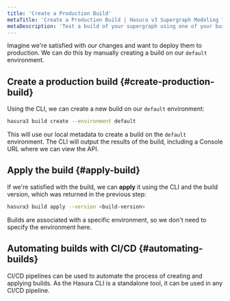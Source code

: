 ```yaml
---
title: 'Create a Production Build'
metaTitle: 'Create a Production Build | Hasura v3 Supergraph Modeling Tutorial'
metaDescription: 'Test a build of your supergraph using one of your build profiles.'
---
```


Imagine we're satisfied with our changes and want to deploy them to production. We can do this by manually creating a
build on our `default` environment.

## Create a production build {#create-production-build}

Using the CLI, we can create a new build on our `default` environment:

```bash
hasura3 build create --environment default
```

This will use our local metadata to create a build on the `default` environment. The CLI will output the results of the
build, including a Console URL where we can view the API.

## Apply the build {#apply-build}

If we're satisfied with the build, we can **apply** it using the CLI and the build version, which was returned in the
previous step:

```bash
hasura3 build apply --version <build-version>
```

Builds are associated with a specific environment, so we don't need to specify the environment here.

## Automating builds with CI/CD {#automating-builds}

CI/CD pipelines can be used to automate the process of creating and applying builds. As the Hasura CLI is a standalone
tool, it can be used in any CI/CD pipeline.
